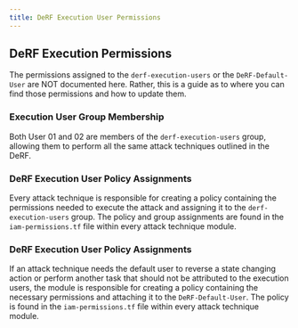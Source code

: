 ```yaml
---
title: DeRF Execution User Permissions
---
```



## DeRF Execution Permissions
The permissions assigned to the `derf-execution-users` or the `DeRF-Default-User` are NOT documented here.  Rather, this is a guide as to where you can find those permissions and how to update them.

### Execution User Group Membership
Both User 01 and 02 are members of the `derf-execution-users` group, allowing them to perform all the same attack techniques outlined in the DeRF.

### DeRF Execution User Policy Assignments
Every attack technique is responsible for creating a policy containing the permissions needed to execute the attack and assigning it to the  `derf-execution-users` group.
The policy and group assignments are found in the `iam-permissions.tf` file within every attack technique module.   

### DeRF Execution User Policy Assignments
If an attack technique needs the default user to reverse a state changing action or perform another task that should not be attributed to the execution users, the module is responsible for creating a policy containing the necessary permissions and attaching it to the `DeRF-Default-User`.
The policy is found in the `iam-permissions.tf` file within every attack technique module.  

